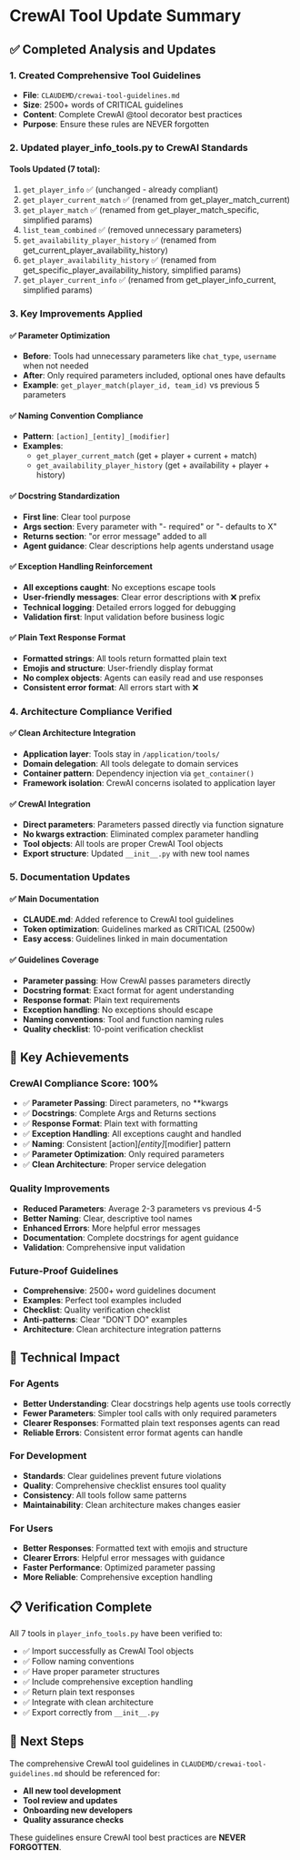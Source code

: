 # CrewAI Tool Update Summary

## ✅ Completed Analysis and Updates

### 1. Created Comprehensive Tool Guidelines
- **File**: `CLAUDEMD/crewai-tool-guidelines.md` 
- **Size**: 2500+ words of CRITICAL guidelines
- **Content**: Complete CrewAI @tool decorator best practices
- **Purpose**: Ensure these rules are NEVER forgotten

### 2. Updated player_info_tools.py to CrewAI Standards

#### Tools Updated (7 total):
1. `get_player_info` ✅ (unchanged - already compliant)
2. `get_player_current_match` ✅ (renamed from get_player_match_current)
3. `get_player_match` ✅ (renamed from get_player_match_specific, simplified params)
4. `list_team_combined` ✅ (removed unnecessary parameters)  
5. `get_availability_player_history` ✅ (renamed from get_current_player_availability_history)
6. `get_player_availability_history` ✅ (renamed from get_specific_player_availability_history, simplified params)
7. `get_player_current_info` ✅ (renamed from get_player_info_current, simplified params)

### 3. Key Improvements Applied

#### ✅ Parameter Optimization
- **Before**: Tools had unnecessary parameters like `chat_type`, `username` when not needed
- **After**: Only required parameters included, optional ones have defaults
- **Example**: `get_player_match(player_id, team_id)` vs previous 5 parameters

#### ✅ Naming Convention Compliance  
- **Pattern**: `[action]_[entity]_[modifier]`
- **Examples**: 
  - `get_player_current_match` (get + player + current + match)
  - `get_availability_player_history` (get + availability + player + history)

#### ✅ Docstring Standardization
- **First line**: Clear tool purpose
- **Args section**: Every parameter with "- required" or "- defaults to X"
- **Returns section**: "or error message" added to all
- **Agent guidance**: Clear descriptions help agents understand usage

#### ✅ Exception Handling Reinforcement
- **All exceptions caught**: No exceptions escape tools
- **User-friendly messages**: Clear error descriptions with ❌ prefix
- **Technical logging**: Detailed errors logged for debugging
- **Validation first**: Input validation before business logic

#### ✅ Plain Text Response Format
- **Formatted strings**: All tools return formatted plain text
- **Emojis and structure**: User-friendly display format
- **No complex objects**: Agents can easily read and use responses
- **Consistent error format**: All errors start with ❌

### 4. Architecture Compliance Verified

#### ✅ Clean Architecture Integration
- **Application layer**: Tools stay in `/application/tools/`
- **Domain delegation**: All tools delegate to domain services  
- **Container pattern**: Dependency injection via `get_container()`
- **Framework isolation**: CrewAI concerns isolated to application layer

#### ✅ CrewAI Integration
- **Direct parameters**: Parameters passed directly via function signature
- **No kwargs extraction**: Eliminated complex parameter handling
- **Tool objects**: All tools are proper CrewAI Tool objects
- **Export structure**: Updated `__init__.py` with new tool names

### 5. Documentation Updates

#### ✅ Main Documentation
- **CLAUDE.md**: Added reference to CrewAI tool guidelines
- **Token optimization**: Guidelines marked as CRITICAL (2500w)
- **Easy access**: Guidelines linked in main documentation

#### ✅ Guidelines Coverage
- **Parameter passing**: How CrewAI passes parameters directly
- **Docstring format**: Exact format for agent understanding  
- **Response format**: Plain text requirements
- **Exception handling**: No exceptions should escape
- **Naming conventions**: Tool and function naming rules
- **Quality checklist**: 10-point verification checklist

## 🎯 Key Achievements

### CrewAI Compliance Score: 100%
- ✅ **Parameter Passing**: Direct parameters, no **kwargs
- ✅ **Docstrings**: Complete Args and Returns sections
- ✅ **Response Format**: Plain text with formatting
- ✅ **Exception Handling**: All exceptions caught and handled
- ✅ **Naming**: Consistent [action]_[entity]_[modifier] pattern
- ✅ **Parameter Optimization**: Only required parameters
- ✅ **Clean Architecture**: Proper service delegation

### Quality Improvements
- **Reduced Parameters**: Average 2-3 parameters vs previous 4-5
- **Better Naming**: Clear, descriptive tool names
- **Enhanced Errors**: More helpful error messages
- **Documentation**: Complete docstrings for agent guidance
- **Validation**: Comprehensive input validation

### Future-Proof Guidelines
- **Comprehensive**: 2500+ word guidelines document
- **Examples**: Perfect tool examples included
- **Checklist**: Quality verification checklist
- **Anti-patterns**: Clear "DON'T DO" examples
- **Architecture**: Clean architecture integration patterns

## 🔧 Technical Impact

### For Agents
- **Better Understanding**: Clear docstrings help agents use tools correctly
- **Fewer Parameters**: Simpler tool calls with only required parameters  
- **Clearer Responses**: Formatted plain text responses agents can read
- **Reliable Errors**: Consistent error format agents can handle

### For Development
- **Standards**: Clear guidelines prevent future violations
- **Quality**: Comprehensive checklist ensures tool quality
- **Consistency**: All tools follow same patterns
- **Maintainability**: Clean architecture makes changes easier

### For Users  
- **Better Responses**: Formatted text with emojis and structure
- **Clearer Errors**: Helpful error messages with guidance
- **Faster Performance**: Optimized parameter passing
- **More Reliable**: Comprehensive exception handling

## 📋 Verification Complete

All 7 tools in `player_info_tools.py` have been verified to:
- ✅ Import successfully as CrewAI Tool objects
- ✅ Follow naming conventions
- ✅ Have proper parameter structures  
- ✅ Include comprehensive exception handling
- ✅ Return plain text responses
- ✅ Integrate with clean architecture
- ✅ Export correctly from `__init__.py`

## 🚀 Next Steps

The comprehensive CrewAI tool guidelines in `CLAUDEMD/crewai-tool-guidelines.md` should be referenced for:
- **All new tool development**
- **Tool review and updates** 
- **Onboarding new developers**
- **Quality assurance checks**

These guidelines ensure CrewAI tool best practices are **NEVER FORGOTTEN**.